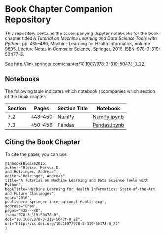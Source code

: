 # Book Chapter Companion Repository
This repository contains the accompanying Jupyter notebooks for the book chapter titled *A Tutorial on Machine Learning and Data Science Tools with Python*, pp. 435–480, Machine Learning for Health Informatics, Volume 9605, Lecture Notes in Computer Science, Springer, 2016. ISBN: 978-3-319-50477-3.

See <http://link.springer.com/chapter/10.1007/978-3-319-50478-0_22>. 

## Notebooks
The following table indicates which notebook accompanies which section of the book chapter:

| Section | Pages   | Section Title | Notebook                     |
|---------|---------|---------------|------------------------------|
| 7.2     | 448–450 | NumPy         | [NumPy.ipynb](NumPy.ipynb)   |
| 7.3     | 450–456 | Pandas        | [Pandas.ipynb](Pandas.ipynb) |

## Citing the Book Chapter
To cite the paper, you can use:

```
@Inbook{Bloice2016,
author="Bloice, Marcus D.
and Holzinger, Andreas",
editor="Holzinger, Andreas",
title="A Tutorial on Machine Learning and Data Science Tools with Python",
bookTitle="Machine Learning for Health Informatics: State-of-the-Art and Future Challenges",
year="2016",
publisher="Springer International Publishing",
address="Cham",
pages="435--480",
isbn="978-3-319-50478-0",
doi="10.1007/978-3-319-50478-0_22",
url="http://dx.doi.org/10.1007/978-3-319-50478-0_22"
}
```
